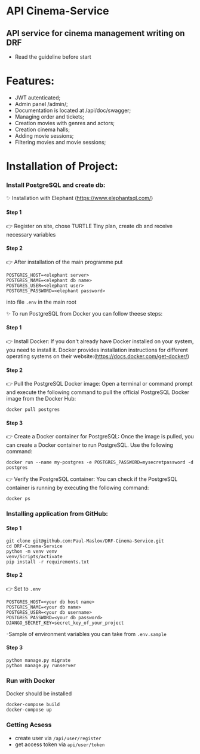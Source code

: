 # API Cinema-Service
## API service for cinema management writing on DRF
     
- Read the guideline before start

# Features:

- JWT autenticated;
- Admin panel /admin/;
- Documentation is located at /api/doc/swagger;
- Managing order and tickets;
- Creation movies with genres and actors;
- Creation cinema halls;
- Adding movie sessions;
- Filtering movies and movie sessions;

# Installation of Project:

### Install PostgreSQL and create db:

✨ Installation with Elephant (https://www.elephantsql.com/)

#### Step 1
👉 Register on site, chose TURTLE Tiny plan, create db 
   and receive necessary variables

#### Step 2
👉 After installation of the main programme put

```
POSTGRES_HOST=<elephant server>
POSTGRES_NAME=<elephant db name>
POSTGRES_USER=<elephant user>
POSTGRES_PASSWORD=<elephant password>
```

into file  ``.env``  in the main root

✨ To run PostgreSQL from Docker you can follow theese steps:

#### Step 1
👉  Install Docker: If you don't already have Docker installed on your system,
    you need to install it. Docker provides installation instructions for 
    different operating systems on their website:(https://docs.docker.com/get-docker/)

#### Step 2
👉 Pull the PostgreSQL Docker image: Open a terminal or command prompt and execute
   the following command to pull the official PostgreSQL Docker image from the Docker Hub:

``
docker pull postgres
``

#### Step 3
👉  Create a Docker container for PostgreSQL: Once the image is pulled, 
    you can create a Docker container to run PostgreSQL. 
    Use the following command:

``
docker run --name my-postgres -e POSTGRES_PASSWORD=mysecretpassword -d postgres
``

👉  Verify the PostgreSQL container: You can check if the PostgreSQL 
    container is running by executing the following command:

``docker ps``

### Installing application from GitHub:

#### Step 1

```
git clone git@github.com:Paul-Maslov/DRF-Cinema-Service.git
cd DRF-Cinema-Service
python -m venv venv
venv/Scripts/activate
pip install -r requirements.txt
```

#### Step 2
👉  Set to ``.env``

```
POSTGRES_HOST=<your db host name>
POSTGRES_NAME=<your db name>
POSTGRES_USER=<your db username>
POSTGRES_PASSWORD=<your db password>
DJANGO_SECRET_KEY=secret_key_of_your_project
```
-Sample of environment variables you can take from ``.env.sample``

#### Step 3

```
python manage.py migrate
python manage.py runserver
```

### Run with Docker

Docker should be installed

```
docker-compose build
docker-compose up
```

### Getting Acsess

- create user via ``/api/user/register``
- get access token via ``api/user/token``

